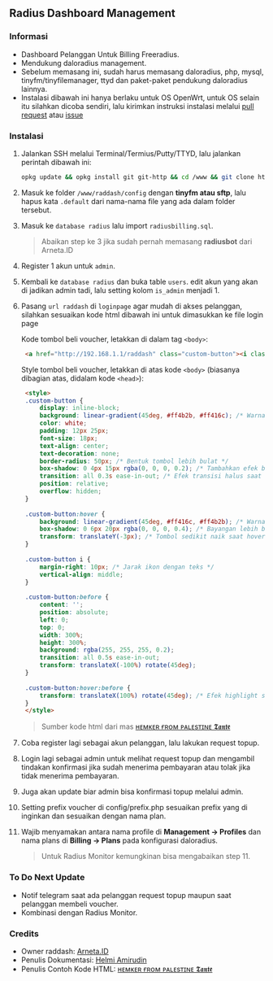 ## Radius Dashboard Management

### Informasi
- Dashboard Pelanggan Untuk Billing Freeradius.
- Mendukung daloradius management.
- Sebelum memasang ini, sudah harus memasang daloradius, php, mysql, tinyfm/tinyfilemanager, ttyd dan paket-paket pendukung daloradius lainnya.
- Instalasi dibawah ini hanya berlaku untuk OS OpenWrt, untuk OS selain itu silahkan dicoba sendiri, lalu kirimkan instruksi instalasi melalui [pull request](https://github.com/umblox/raddash/pulls) atau [issue](https://github.com/umblox/raddash/issues)

### Instalasi
1. Jalankan SSH melalui Terminal/Termius/Putty/TTYD, lalu jalankan perintah dibawah ini:
    ```sh
    opkg update && opkg install git git-http && cd /www && git clone https://github.com/umblox/raddash
    ```
2. Masuk ke folder `/www/raddash/config` dengan **tinyfm atau sftp**, lalu hapus kata `.default` dari nama-nama file yang ada dalam folder tersebut.
3. Masuk ke `database radius` lalu import `radiusbilling.sql`.

    > Abaikan step ke 3 jika sudah pernah memasang **radiusbot** dari Arneta.ID

4. Register 1 akun untuk `admin`.
5. Kembali ke `database radius` dan buka table `users`. edit akun yang akan di jadikan admin tadi, lalu setting kolom `is_admin` menjadi 1.
6. Pasang `url raddash` di `loginpage` agar mudah di akses pelanggan, silahkan sesuaikan kode html dibawah ini untuk dimasukkan ke file login page

   Kode tombol beli voucher, letakkan di dalam tag `<body>`:

   ```html
    <a href="http://192.168.1.1/raddash" class="custom-button"><i class="icon icon-voucher">&#xe803;</i>Beli Voucher</a>
    ```

   Style tombol beli voucher, letakkan di atas kode `<body>` (biasanya dibagian atas, didalam kode `<head>`):

   ```html
    <style>
    .custom-button {
        display: inline-block;
        background: linear-gradient(45deg, #ff4b2b, #ff416c); /* Warna gradien */
        color: white;
        padding: 12px 25px;
        font-size: 18px;
        text-align: center;
        text-decoration: none;
        border-radius: 50px; /* Bentuk tombol lebih bulat */
        box-shadow: 0 4px 15px rgba(0, 0, 0, 0.2); /* Tambahkan efek bayangan */
        transition: all 0.3s ease-in-out; /* Efek transisi halus saat hover */
        position: relative;
        overflow: hidden;
    }
    
    .custom-button:hover {
        background: linear-gradient(45deg, #ff416c, #ff4b2b); /* Warna berubah saat hover */
        box-shadow: 0 6px 20px rgba(0, 0, 0, 0.4); /* Bayangan lebih besar saat hover */
        transform: translateY(-3px); /* Tombol sedikit naik saat hover */
    }
    
    .custom-button i {
        margin-right: 10px; /* Jarak ikon dengan teks */
        vertical-align: middle;
    }
    
    .custom-button:before {
        content: '';
        position: absolute;
        left: 0;
        top: 0;
        width: 300%;
        height: 300%;
        background: rgba(255, 255, 255, 0.2);
        transition: all 0.5s ease-in-out;
        transform: translateX(-100%) rotate(45deg);
    }
    
    .custom-button:hover:before {
        transform: translateX(100%) rotate(45deg); /* Efek highlight saat hover */
    }
    </style>
    ```
     > Sumber kode html dari mas [ʜᴇᴍᴋᴇʀ ғʀᴏᴍ ᴘᴀʟᴇsᴛɪɴᴇ 𝕿𝖆𝖓𝖙𝖊](https://t.me/mutiara_wrt/1/15005)

7. Coba register lagi sebagai akun pelanggan, lalu lakukan request topup.
8. Login lagi sebagai admin untuk melihat request topup dan mengambil tindakan konfirmasi jika sudah menerima pembayaran atau tolak jika tidak menerima pembayaran.
9. Juga akan update biar admin bisa konfirmasi topup melalui admin.
10. Setting prefix voucher di config/prefix.php sesuaikan prefix yang di inginkan dan sesuaikan dengan nama plan.
11. Wajib menyamakan antara nama profile di **Management -> Profiles** dan nama plans di **Billing -> Plans** pada konfigurasi daloradius.

    > Untuk Radius Monitor kemungkinan bisa mengabaikan step 11.
    

### To Do Next Update
- Notif telegram saat ada pelanggan request topup maupun saat pelanggan membeli voucher.
- Kombinasi dengan Radius Monitor.

### Credits
- Owner raddash: [Arneta.ID](https://github.com/umblox/raddash)
- Penulis Dokumentasi: [Helmi Amirudin](https://helmiau.com/pay)
- Penulis Contoh Kode HTML: [ʜᴇᴍᴋᴇʀ ғʀᴏᴍ ᴘᴀʟᴇsᴛɪɴᴇ 𝕿𝖆𝖓𝖙𝖊](https://t.me/mutiara_wrt/1/15005)
